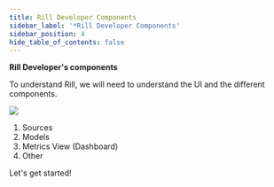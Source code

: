 ```yaml
---
title: Rill Developer Components
sidebar_label: '*Rill Developer Components'
sidebar_position: 4
hide_table_of_contents: false
---
```



**Rill Developer's components**

To understand Rill, we will need to understand the UI and the different components.


<img src ='/img/tutorials/102/DevUI.gif' class='rounded-gif'/>

1. Sources 
2. Models
3. Metrics View (Dashboard)
4. Other



Let's get started!